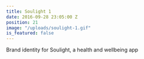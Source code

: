 ```yaml
---
title: Soulight 1
date: 2016-09-28 23:05:00 Z
position: 21
image: "/uploads/soulight-1.gif"
is_featured: false
---
```


Brand identity for Soulight, a health and wellbeing app 